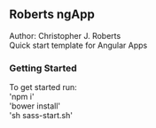 ## Roberts ngApp
Author: Christopher J. Roberts<br>
Quick start template for Angular Apps<br>

### Getting Started
To get started run:<br>
'npm i'<br>
'bower install'<br>
'sh sass-start.sh'<br>

